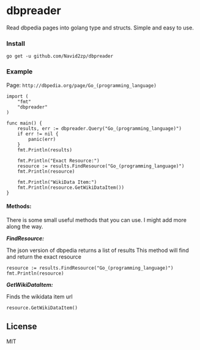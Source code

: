 # dbpreader
Read dbpedia pages into golang type and structs. Simple and easy to use.

### Install
```
go get -u github.com/Navid2zp/dbpreader
```


### Example

Page: `http://dbpedia.org/page/Go_(programming_language)`
```
import (
	"fmt"
	"dbpreader"
)

func main() {
	results, err := dbpreader.Query("Go_(programming_language)")
	if err != nil {
		panic(err)
	}
	fmt.Println(results)

	fmt.Println("Exact Resource:")
	resource := results.FindResource("Go_(programming_language)")
	fmt.Println(resource)

	fmt.Println("WikiData Item:")
	fmt.Println(resource.GetWikiDataItem())
}
```

#### Methods:

There is some small useful methods that you can use.
I might add more along the way.


**_FindResource:_**

The json version of dbpedia returns a list of results
This method will find and return the exact resource

```
resource := results.FindResource("Go_(programming_language)")
fmt.Println(resource)
```

**_GetWikiDataItem:_**

Finds the wikidata item url

```
resource.GetWikiDataItem()
```

License
----

MIT
